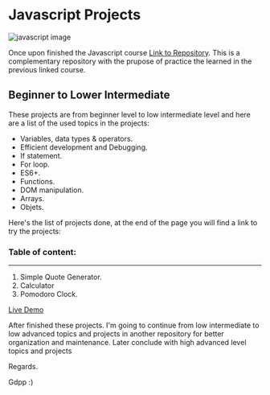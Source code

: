 # Javascript Projects

![javascript image](https://northsoft.co/blog/wp-content/uploads/2022/11/image.jpeg)

Once upon finished the Javascript course [Link to Repository](https://github.com/gdpp/javascript).
This is a complementary repository with the prupose of practice the learned in the previous linked course.

## Beginner to Lower Intermediate

These projects are from beginner level to low intermediate level and here are a list of the used topics in the projects:

-   Variables, data types & operators.
-   Efficient development and Debugging.
-   If statement.
-   For loop.
-   ES6+.
-   Functions.
-   DOM manipulation.
-   Arrays.
-   Objets.

Here's the list of projects done, at the end of the page you will find a link to try the projects:

### Table of content:

---

1. Simple Quote Generator.
2. Calculator
3. Pomodoro Clock.

[Live Demo]()

After finished these projects. I'm going to continue from low intermediate to low advanced topics and projects in another repository for better organization and maintenance. Later conclude with high advanced level topics and projects

Regards.

Gdpp :)
